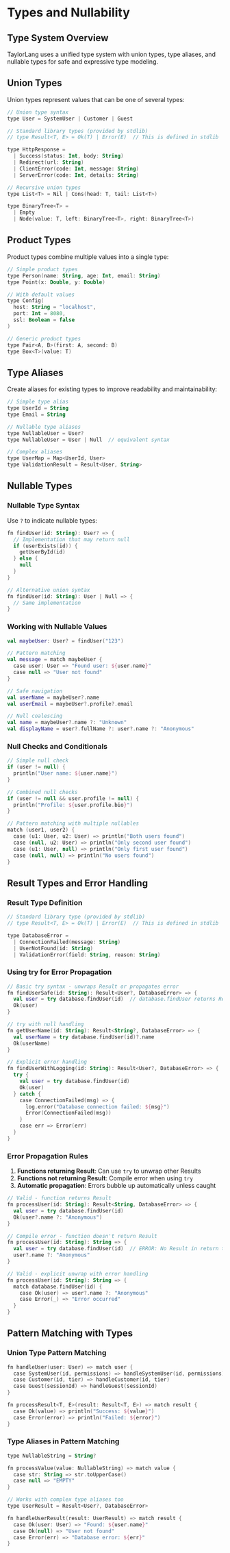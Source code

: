 # Types and Nullability

## Type System Overview

TaylorLang uses a unified type system with union types, type aliases, and nullable types for safe and expressive type modeling.

## Union Types

Union types represent values that can be one of several types:

```kotlin
// Union type syntax
type User = SystemUser | Customer | Guest

// Standard library types (provided by stdlib)
// type Result<T, E> = Ok(T) | Error(E)  // This is defined in stdlib

type HttpResponse = 
  | Success(status: Int, body: String)
  | Redirect(url: String) 
  | ClientError(code: Int, message: String)
  | ServerError(code: Int, details: String)

// Recursive union types
type List<T> = Nil | Cons(head: T, tail: List<T>)

type BinaryTree<T> = 
  | Empty
  | Node(value: T, left: BinaryTree<T>, right: BinaryTree<T>)
```

## Product Types

Product types combine multiple values into a single type:

```kotlin
// Simple product types
type Person(name: String, age: Int, email: String)
type Point(x: Double, y: Double)

// With default values
type Config(
  host: String = "localhost",
  port: Int = 8080,
  ssl: Boolean = false
)

// Generic product types
type Pair<A, B>(first: A, second: B)
type Box<T>(value: T)
```

## Type Aliases

Create aliases for existing types to improve readability and maintainability:

```kotlin
// Simple type alias
type UserId = String
type Email = String

// Nullable type aliases
type NullableUser = User?
type NullableUser = User | Null  // equivalent syntax

// Complex aliases
type UserMap = Map<UserId, User>
type ValidationResult = Result<User, String>
```

## Nullable Types

### Nullable Type Syntax

Use `?` to indicate nullable types:

```kotlin
fn findUser(id: String): User? => {
  // Implementation that may return null
  if (userExists(id)) {
    getUserById(id)
  } else {
    null
  }
}

// Alternative union syntax
fn findUser(id: String): User | Null => {
  // Same implementation
}
```

### Working with Nullable Values

```kotlin
val maybeUser: User? = findUser("123")

// Pattern matching
val message = match maybeUser {
  case user: User => "Found user: ${user.name}"
  case null => "User not found"
}

// Safe navigation
val userName = maybeUser?.name
val userEmail = maybeUser?.profile?.email

// Null coalescing
val name = maybeUser?.name ?: "Unknown"
val displayName = user?.fullName ?: user?.name ?: "Anonymous"
```

### Null Checks and Conditionals

```kotlin
// Simple null check
if (user != null) {
  println("User name: ${user.name}")
}

// Combined null checks
if (user != null && user.profile != null) {
  println("Profile: ${user.profile.bio}")
}

// Pattern matching with multiple nullables
match (user1, user2) {
  case (u1: User, u2: User) => println("Both users found")
  case (null, u2: User) => println("Only second user found")
  case (u1: User, null) => println("Only first user found") 
  case (null, null) => println("No users found")
}
```

## Result Types and Error Handling

### Result Type Definition

```kotlin
// Standard library type (provided by stdlib)
// type Result<T, E> = Ok(T) | Error(E)  // This is defined in stdlib

type DatabaseError = 
  | ConnectionFailed(message: String)
  | UserNotFound(id: String)
  | ValidationError(field: String, reason: String)
```

### Using try for Error Propagation

```kotlin
// Basic try syntax - unwraps Result or propagates error
fn findUserSafe(id: String): Result<User?, DatabaseError> => {
  val user = try database.findUser(id)  // database.findUser returns Result
  Ok(user)
}

// try with null handling
fn getUserName(id: String): Result<String?, DatabaseError> => {
  val userName = try database.findUser(id)?.name
  Ok(userName)
}

// Explicit error handling
fn findUserWithLogging(id: String): Result<User?, DatabaseError> => {
  try {
    val user = try database.findUser(id)
    Ok(user)
  } catch {
    case ConnectionFailed(msg) => {
      log.error("Database connection failed: ${msg}")
      Error(ConnectionFailed(msg))
    }
    case err => Error(err)
  }
}
```

### Error Propagation Rules

1. **Functions returning Result**: Can use `try` to unwrap other Results
2. **Functions not returning Result**: Compile error when using `try`
3. **Automatic propagation**: Errors bubble up automatically unless caught

```kotlin
// Valid - function returns Result
fn processUser(id: String): Result<String, DatabaseError> => {
  val user = try database.findUser(id)
  Ok(user?.name ?: "Anonymous")
}

// Compile error - function doesn't return Result
fn processUser(id: String): String => {
  val user = try database.findUser(id)  // ERROR: No Result in return type
  user?.name ?: "Anonymous"
}

// Valid - explicit unwrap with error handling
fn processUser(id: String): String => {
  match database.findUser(id) {
    case Ok(user) => user?.name ?: "Anonymous"
    case Error(_) => "Error occurred"
  }
}
```

## Pattern Matching with Types

### Union Type Pattern Matching

```kotlin
fn handleUser(user: User) => match user {
  case SystemUser(id, permissions) => handleSystemUser(id, permissions)
  case Customer(id, tier) => handleCustomer(id, tier)
  case Guest(sessionId) => handleGuest(sessionId)
}

fn processResult<T, E>(result: Result<T, E>) => match result {
  case Ok(value) => println("Success: ${value}")
  case Error(error) => println("Failed: ${error}")
}
```

### Type Aliases in Pattern Matching

```kotlin
type NullableString = String?

fn processValue(value: NullableString) => match value {
  case str: String => str.toUpperCase()
  case null => "EMPTY"
}

// Works with complex type aliases too
type UserResult = Result<User?, DatabaseError>

fn handleUserResult(result: UserResult) => match result {
  case Ok(user: User) => "Found: ${user.name}"
  case Ok(null) => "User not found"
  case Error(err) => "Database error: ${err}"
}
```

